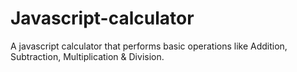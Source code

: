 # Javascript-calculator
 A javascript calculator that performs basic operations like Addition, Subtraction, Multiplication & Division.
